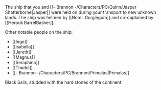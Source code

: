 The ship that you and [[- Brannon -/Characters/PC/Quinn/Jasper Shatterborne|Jasper]] were held on during your transport to new unknown lands. The ship was helmed by [[Nomli Gurglegum]] and co-captained by [[Herouk BarrelBasher]].

Other notable people on the ship:
- [[Ingo]]
- [[isabella]]
- [[Jareth]]
- [[Magnus]]
- [[Seraphina]]
- [[Thorkil]]
- [[- Brannon -/Characters/PC/Brannon/Primalas|Primalas]]

Black Sails, studded with the hard stones of the continent
